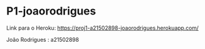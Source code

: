 # P1-joaorodrigues

Link para o Heroku: https://proj1-a21502898-joaorodrigues.herokuapp.com/

João Rodrigues : a21502898
